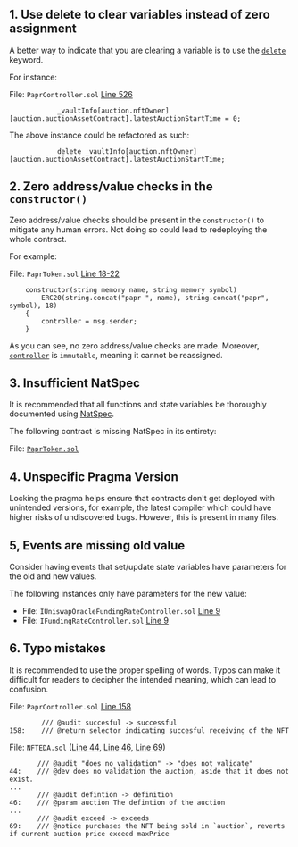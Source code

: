 ## 1. Use delete to clear variables instead of zero assignment

A better way to indicate that you are clearing a variable is to use the [`delete`](https://docs.soliditylang.org/en/v0.8.17/types.html#delete) keyword.

For instance:

File: `PaprController.sol` [Line 526](https://github.com/with-backed/papr/blob/9528f2711ff0c1522076b9f93fba13f88d5bd5e6/src/PaprController.sol#L526)

```solidity
            _vaultInfo[auction.nftOwner][auction.auctionAssetContract].latestAuctionStartTime = 0;
```

The above instance could be refactored as such:

```solidity
            delete _vaultInfo[auction.nftOwner][auction.auctionAssetContract].latestAuctionStartTime;
```

## 2. Zero address/value checks in the `constructor()`

Zero address/value checks should be present in the `constructor()` to mitigate any human errors. Not doing so could lead to redeploying the whole contract.

For example:

File: `PaprToken.sol` [Line 18-22](https://github.com/with-backed/papr/blob/master/src/PaprToken.sol#L18-L22)

```solidity
    constructor(string memory name, string memory symbol)
        ERC20(string.concat("papr ", name), string.concat("papr", symbol), 18)
    {
        controller = msg.sender;
    }
```

As you can see, no zero address/value checks are made. Moreover, [`controller`](https://github.com/with-backed/papr/blob/master/src/PaprToken.sol#L9) is `immutable`, meaning it cannot be reassigned.

## 3. Insufficient NatSpec

It is recommended that all functions and state variables be thoroughly documented using [NatSpec](https://docs.soliditylang.org/en/develop/natspec-format.html).

The following contract is missing NatSpec in its entirety:

File: [`PaprToken.sol`](https://github.com/with-backed/papr/blob/9528f2711ff0c1522076b9f93fba13f88d5bd5e6/src/PaprToken.sol)

## 4. Unspecific Pragma Version

Locking the pragma helps ensure that contracts don't get deployed with unintended versions, for example, the latest compiler which could have higher risks of undiscovered bugs. However, this is present in many files.

## 5, Events are missing old value

Consider having events that set/update state variables have parameters for the old and new values.

The following instances only have parameters for the new value:

- File: `IUniswapOracleFundingRateController.sol` [Line 9](https://github.com/with-backed/papr/blob/9528f2711ff0c1522076b9f93fba13f88d5bd5e6/src/interfaces/IUniswapOracleFundingRateController.sol#L9)
- File: `IFundingRateController.sol` [Line 9](https://github.com/with-backed/papr/blob/9528f2711ff0c1522076b9f93fba13f88d5bd5e6/src/interfaces/IFundingRateController.sol#L9)

## 6. Typo mistakes

It is recommended to use the proper spelling of words. Typos can make it difficult for readers to decipher the intended meaning, which can lead to confusion.

File: `PaprController.sol` [Line 158](https://github.com/with-backed/papr/blob/9528f2711ff0c1522076b9f93fba13f88d5bd5e6/src/PaprController.sol#L158)

```
        /// @audit succesful -> successful
158:    /// @return selector indicating succesful receiving of the NFT
```

File: `NFTEDA.sol` ([Line 44](https://github.com/with-backed/papr/blob/9528f2711ff0c1522076b9f93fba13f88d5bd5e6/src/NFTEDA/NFTEDA.sol#L44), [Line 46](https://github.com/with-backed/papr/blob/9528f2711ff0c1522076b9f93fba13f88d5bd5e6/src/NFTEDA/NFTEDA.sol#L46), [Line 69](https://github.com/with-backed/papr/blob/9528f2711ff0c1522076b9f93fba13f88d5bd5e6/src/NFTEDA/NFTEDA.sol#L69))

```
       /// @audit "does no validation" -> "does not validate"
44:    /// @dev does no validation the auction, aside that it does not exist.
...
       /// @audit defintion -> definition
46:    /// @param auction The defintion of the auction
...
       /// @audit exceed -> exceeds
69:    /// @notice purchases the NFT being sold in `auction`, reverts if current auction price exceed maxPrice

```
